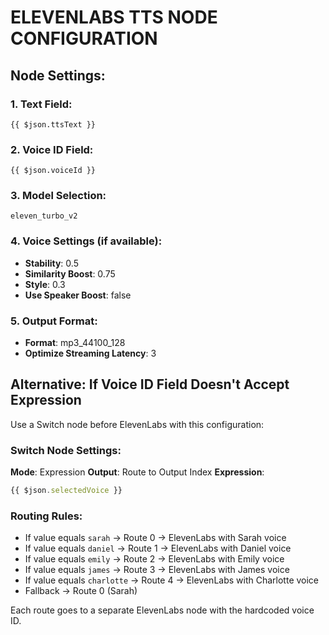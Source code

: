 # ELEVENLABS TTS NODE CONFIGURATION

## Node Settings:

### 1. Text Field:
```
{{ $json.ttsText }}
```

### 2. Voice ID Field:
```
{{ $json.voiceId }}
```

### 3. Model Selection:
```
eleven_turbo_v2
```

### 4. Voice Settings (if available):
- **Stability**: 0.5
- **Similarity Boost**: 0.75
- **Style**: 0.3
- **Use Speaker Boost**: false

### 5. Output Format:
- **Format**: mp3_44100_128
- **Optimize Streaming Latency**: 3

## Alternative: If Voice ID Field Doesn't Accept Expression

Use a Switch node before ElevenLabs with this configuration:

### Switch Node Settings:
**Mode**: Expression
**Output**: Route to Output Index
**Expression**:
```javascript
{{ $json.selectedVoice }}
```

### Routing Rules:
- If value equals `sarah` → Route 0 → ElevenLabs with Sarah voice
- If value equals `daniel` → Route 1 → ElevenLabs with Daniel voice
- If value equals `emily` → Route 2 → ElevenLabs with Emily voice
- If value equals `james` → Route 3 → ElevenLabs with James voice
- If value equals `charlotte` → Route 4 → ElevenLabs with Charlotte voice
- Fallback → Route 0 (Sarah)

Each route goes to a separate ElevenLabs node with the hardcoded voice ID.